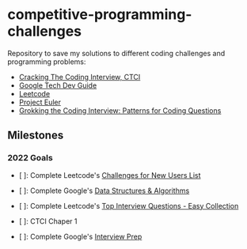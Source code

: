 # competitive-programming-challenges

Repository to save my solutions to different coding challenges and programming problems:

- [Cracking The Coding Interview, CTCI](https://github.com/careercup/CtCI-6th-Edition)
- [Google Tech Dev Guide](https://techdevguide.withgoogle.com/paths/)
- [Leetcode](https://leetcode.com/)
- [Project Euler](https://projecteuler.net/archives)
- [Grokking the Coding Interview: Patterns for Coding Questions](https://www.educative.io/courses/grokking-the-coding-interview)

## Milestones

### 2022 Goals

- [ ]: Complete Leetcode's [Challenges for New Users List](https://leetcode.com/problem-list/challenges-for-new-users/)

- [ ]: Complete Google's [Data Structures & Algorithms](https://techdevguide.withgoogle.com/paths/data-structures-and-algorithms/)

- [ ]: Complete Leetcode's [Top Interview Questions - Easy Collection](https://leetcode.com/explore/interview/card/top-interview-questions-easy/)

- [ ]: CTCI Chaper 1

- [ ]: Complete Google's [Interview Prep](https://techdevguide.withgoogle.com/paths/interview/)
